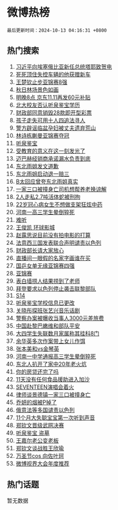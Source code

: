 # 微博热榜

`最后更新时间：2024-10-13 04:16:31 +0800`

## 热门搜索

1. [习近平向埃塞俄比亚新任总统塔耶致贺电](https://m.weibo.cn/search?containerid=100103type%3D1%26t%3D10%26q%3D%23%E4%B9%A0%E8%BF%91%E5%B9%B3%E5%90%91%E5%9F%83%E5%A1%9E%E4%BF%84%E6%AF%94%E4%BA%9A%E6%96%B0%E4%BB%BB%E6%80%BB%E7%BB%9F%E5%A1%94%E8%80%B6%E8%87%B4%E8%B4%BA%E7%94%B5%23&stream_entry_id=51&isnewpage=1&extparam=seat%3D1%26dgr%3D0%26pos%3D0%26cate%3D10103%26c_type%3D51%26filter_type%3Drealtimehot%26stream_entry_id%3D51%26q%3D%2523%25E4%25B9%25A0%25E8%25BF%2591%25E5%25B9%25B3%25E5%2590%2591%25E5%259F%2583%25E5%25A1%259E%25E4%25BF%2584%25E6%25AF%2594%25E4%25BA%259A%25E6%2596%25B0%25E4%25BB%25BB%25E6%2580%25BB%25E7%25BB%259F%25E5%25A1%2594%25E8%2580%25B6%25E8%2587%25B4%25E8%25B4%25BA%25E7%2594%25B5%2523%26display_time%3D1728764190%26pre_seqid%3D17287641904700258406912)
1. [死死顶住失控车辆的他获赠新车](https://m.weibo.cn/search?containerid=100103type%3D1%26t%3D10%26q%3D%23%E6%AD%BB%E6%AD%BB%E9%A1%B6%E4%BD%8F%E5%A4%B1%E6%8E%A7%E8%BD%A6%E8%BE%86%E7%9A%84%E4%BB%96%E8%8E%B7%E8%B5%A0%E6%96%B0%E8%BD%A6%23&stream_entry_id=31&isnewpage=1&extparam=seat%3D1%26realpos%3D1%26lcate%3D5001%26stream_entry_id%3D31%26band_rank%3D1%26dgr%3D0%26pos%3D0%26flag%3D32768%26cate%3D5001%26filter_type%3Drealtimehot%26q%3D%2523%25E6%25AD%25BB%25E6%25AD%25BB%25E9%25A1%25B6%25E4%25BD%258F%25E5%25A4%25B1%25E6%258E%25A7%25E8%25BD%25A6%25E8%25BE%2586%25E7%259A%2584%25E4%25BB%2596%25E8%258E%25B7%25E8%25B5%25A0%25E6%2596%25B0%25E8%25BD%25A6%2523%26c_type%3D31%26display_time%3D1728764190%26pre_seqid%3D17287641904700258406912)
1. [王楚钦止步亚锦赛8强](https://m.weibo.cn/search?containerid=100103type%3D1%26t%3D10%26q%3D%23%E7%8E%8B%E6%A5%9A%E9%92%A6%E6%AD%A2%E6%AD%A5%E4%BA%9A%E9%94%A6%E8%B5%9B8%E5%BC%BA%23&stream_entry_id=31&isnewpage=1&extparam=seat%3D1%26realpos%3D2%26lcate%3D5001%26stream_entry_id%3D31%26band_rank%3D2%26dgr%3D0%26pos%3D1%26flag%3D0%26cate%3D5001%26filter_type%3Drealtimehot%26q%3D%2523%25E7%258E%258B%25E6%25A5%259A%25E9%2592%25A6%25E6%25AD%25A2%25E6%25AD%25A5%25E4%25BA%259A%25E9%2594%25A6%25E8%25B5%259B8%25E5%25BC%25BA%2523%26c_type%3D31%26display_time%3D1728764190%26pre_seqid%3D17287641904700258406912)
1. [秋日林场景色如画](https://m.weibo.cn/search?containerid=100103type%3D1%26t%3D10%26q%3D%23%E7%A7%8B%E6%97%A5%E6%9E%97%E5%9C%BA%E6%99%AF%E8%89%B2%E5%A6%82%E7%94%BB%23&stream_entry_id=31&isnewpage=1&extparam=seat%3D1%26realpos%3D3%26lcate%3D5001%26stream_entry_id%3D31%26band_rank%3D3%26dgr%3D0%26pos%3D2%26flag%3D0%26cate%3D5001%26filter_type%3Drealtimehot%26q%3D%2523%25E7%25A7%258B%25E6%2597%25A5%25E6%259E%2597%25E5%259C%25BA%25E6%2599%25AF%25E8%2589%25B2%25E5%25A6%2582%25E7%2594%25BB%2523%26c_type%3D31%26display_time%3D1728764190%26pre_seqid%3D17287641904700258406912)
1. [明晚8点 京东11.11再发60元补贴](https://m.weibo.cn/search?containerid=100103type%3D1%26t%3D10%26q%3D%23%E6%98%8E%E6%99%9A8%E7%82%B9+%E4%BA%AC%E4%B8%9C11.11%E5%86%8D%E5%8F%9160%E5%85%83%E8%A1%A5%E8%B4%B4%23&stream_entry_id=31&isnewpage=1&extparam=seat%3D1%26cate%3D5001%26is_ad_pos%3D1%26stream_entry_id%3D31%26q%3D%2523%25E6%2598%258E%25E6%2599%259A8%25E7%2582%25B9%2520%25E4%25BA%25AC%25E4%25B8%259C11.11%25E5%2586%258D%25E5%258F%259160%25E5%2585%2583%25E8%25A1%25A5%25E8%25B4%25B4%2523%26dgr%3D0%26pos%3D3%26adid%3D258912%26topic_ad%3D1%26band_rank%3D4%26filter_type%3Drealtimehot%26lcate%3D5001%26c_type%3D31%26display_time%3D1728764190%26pre_seqid%3D17287641904700258406912)
1. [北大校友否认听泉鉴宝学历](https://m.weibo.cn/search?containerid=100103type%3D1%26t%3D10%26q%3D%23%E5%8C%97%E5%A4%A7%E6%A0%A1%E5%8F%8B%E5%90%A6%E8%AE%A4%E5%90%AC%E6%B3%89%E9%89%B4%E5%AE%9D%E5%AD%A6%E5%8E%86%23&stream_entry_id=31&isnewpage=1&extparam=seat%3D1%26realpos%3D4%26lcate%3D5001%26stream_entry_id%3D31%26band_rank%3D4%26dgr%3D0%26pos%3D4%26flag%3D2%26cate%3D5001%26filter_type%3Drealtimehot%26q%3D%2523%25E5%258C%2597%25E5%25A4%25A7%25E6%25A0%25A1%25E5%258F%258B%25E5%2590%25A6%25E8%25AE%25A4%25E5%2590%25AC%25E6%25B3%2589%25E9%2589%25B4%25E5%25AE%259D%25E5%25AD%25A6%25E5%258E%2586%2523%26c_type%3D31%26display_time%3D1728764190%26pre_seqid%3D17287641904700258406912)
1. [财政部同意销毁28款即开型彩票](https://m.weibo.cn/search?containerid=100103type%3D1%26t%3D10%26q%3D%23%E8%B4%A2%E6%94%BF%E9%83%A8%E5%90%8C%E6%84%8F%E9%94%80%E6%AF%8128%E6%AC%BE%E5%8D%B3%E5%BC%80%E5%9E%8B%E5%BD%A9%E7%A5%A8%23&stream_entry_id=31&isnewpage=1&extparam=seat%3D1%26realpos%3D5%26lcate%3D5001%26stream_entry_id%3D31%26band_rank%3D5%26dgr%3D0%26pos%3D5%26flag%3D0%26cate%3D5001%26filter_type%3Drealtimehot%26q%3D%2523%25E8%25B4%25A2%25E6%2594%25BF%25E9%2583%25A8%25E5%2590%258C%25E6%2584%258F%25E9%2594%2580%25E6%25AF%258128%25E6%25AC%25BE%25E5%258D%25B3%25E5%25BC%2580%25E5%259E%258B%25E5%25BD%25A9%25E7%25A5%25A8%2523%26c_type%3D31%26display_time%3D1728764190%26pre_seqid%3D17287641904700258406912)
1. [孩子走失可用十人四追法寻人](https://m.weibo.cn/search?containerid=100103type%3D1%26t%3D10%26q%3D%23%E5%AD%A9%E5%AD%90%E8%B5%B0%E5%A4%B1%E5%8F%AF%E7%94%A8%E5%8D%81%E4%BA%BA%E5%9B%9B%E8%BF%BD%E6%B3%95%E5%AF%BB%E4%BA%BA%23&stream_entry_id=31&isnewpage=1&extparam=seat%3D1%26realpos%3D6%26lcate%3D5001%26stream_entry_id%3D31%26band_rank%3D6%26dgr%3D0%26pos%3D6%26flag%3D0%26cate%3D5001%26filter_type%3Drealtimehot%26q%3D%2523%25E5%25AD%25A9%25E5%25AD%2590%25E8%25B5%25B0%25E5%25A4%25B1%25E5%258F%25AF%25E7%2594%25A8%25E5%258D%2581%25E4%25BA%25BA%25E5%259B%259B%25E8%25BF%25BD%25E6%25B3%2595%25E5%25AF%25BB%25E4%25BA%25BA%2523%26c_type%3D31%26display_time%3D1728764190%26pre_seqid%3D17287641904700258406912)
1. [警方辟谣临盆孕妇被丈夫遗弃荒山](https://m.weibo.cn/search?containerid=100103type%3D1%26t%3D10%26q%3D%23%E8%AD%A6%E6%96%B9%E8%BE%9F%E8%B0%A3%E4%B8%B4%E7%9B%86%E5%AD%95%E5%A6%87%E8%A2%AB%E4%B8%88%E5%A4%AB%E9%81%97%E5%BC%83%E8%8D%92%E5%B1%B1%23&stream_entry_id=31&isnewpage=1&extparam=seat%3D1%26lcate%3D5001%26stream_entry_id%3D31%26band_rank%3D7%26dgr%3D0%26pos%3D7%26is_ad_pos%3D1%26cate%3D5001%26adid%3D258891%26filter_type%3Drealtimehot%26q%3D%2523%25E8%25AD%25A6%25E6%2596%25B9%25E8%25BE%259F%25E8%25B0%25A3%25E4%25B8%25B4%25E7%259B%2586%25E5%25AD%2595%25E5%25A6%2587%25E8%25A2%25AB%25E4%25B8%2588%25E5%25A4%25AB%25E9%2581%2597%25E5%25BC%2583%25E8%258D%2592%25E5%25B1%25B1%2523%26c_type%3D31%26display_time%3D1728764190%26pre_seqid%3D17287641904700258406912)
1. [林诗栋蒯曼亚锦赛夺冠](https://m.weibo.cn/search?containerid=100103type%3D1%26t%3D10%26q%3D%23%E6%9E%97%E8%AF%97%E6%A0%8B%E8%92%AF%E6%9B%BC%E4%BA%9A%E9%94%A6%E8%B5%9B%E5%A4%BA%E5%86%A0%23&stream_entry_id=31&isnewpage=1&extparam=seat%3D1%26realpos%3D7%26lcate%3D5001%26stream_entry_id%3D31%26band_rank%3D7%26dgr%3D0%26pos%3D8%26flag%3D0%26cate%3D5001%26filter_type%3Drealtimehot%26q%3D%2523%25E6%259E%2597%25E8%25AF%2597%25E6%25A0%258B%25E8%2592%25AF%25E6%259B%25BC%25E4%25BA%259A%25E9%2594%25A6%25E8%25B5%259B%25E5%25A4%25BA%25E5%2586%25A0%2523%26c_type%3D31%26display_time%3D1728764190%26pre_seqid%3D17287641904700258406912)
1. [听泉鉴宝](https://m.weibo.cn/search?containerid=100103type%3D1%26t%3D10%26q%3D%E5%90%AC%E6%B3%89%E9%89%B4%E5%AE%9D&stream_entry_id=31&isnewpage=1&extparam=seat%3D1%26realpos%3D8%26lcate%3D5001%26stream_entry_id%3D31%26band_rank%3D8%26dgr%3D0%26pos%3D9%26flag%3D0%26cate%3D5001%26filter_type%3Drealtimehot%26q%3D%25E5%2590%25AC%25E6%25B3%2589%25E9%2589%25B4%25E5%25AE%259D%26c_type%3D31%26display_time%3D1728764190%26pre_seqid%3D17287641904700258406912)
1. [受教育的意义在这一刻发光了](https://m.weibo.cn/search?containerid=100103type%3D1%26t%3D10%26q%3D%23%E5%8F%97%E6%95%99%E8%82%B2%E7%9A%84%E6%84%8F%E4%B9%89%E5%9C%A8%E8%BF%99%E4%B8%80%E5%88%BB%E5%8F%91%E5%85%89%E4%BA%86%23&stream_entry_id=31&isnewpage=1&extparam=seat%3D1%26realpos%3D9%26lcate%3D5001%26stream_entry_id%3D31%26band_rank%3D9%26dgr%3D0%26pos%3D10%26flag%3D0%26cate%3D5001%26filter_type%3Drealtimehot%26q%3D%2523%25E5%258F%2597%25E6%2595%2599%25E8%2582%25B2%25E7%259A%2584%25E6%2584%258F%25E4%25B9%2589%25E5%259C%25A8%25E8%25BF%2599%25E4%25B8%2580%25E5%2588%25BB%25E5%258F%2591%25E5%2585%2589%25E4%25BA%2586%2523%26c_type%3D31%26display_time%3D1728764190%26pre_seqid%3D17287641904700258406912)
1. [迈巴赫经销商承诺漏水负责到底](https://m.weibo.cn/search?containerid=100103type%3D1%26t%3D10%26q%3D%23%E8%BF%88%E5%B7%B4%E8%B5%AB%E7%BB%8F%E9%94%80%E5%95%86%E6%89%BF%E8%AF%BA%E6%BC%8F%E6%B0%B4%E8%B4%9F%E8%B4%A3%E5%88%B0%E5%BA%95%23&stream_entry_id=31&isnewpage=1&extparam=seat%3D1%26realpos%3D10%26lcate%3D5001%26stream_entry_id%3D31%26band_rank%3D10%26dgr%3D0%26pos%3D11%26flag%3D1%26cate%3D5001%26filter_type%3Drealtimehot%26q%3D%2523%25E8%25BF%2588%25E5%25B7%25B4%25E8%25B5%25AB%25E7%25BB%258F%25E9%2594%2580%25E5%2595%2586%25E6%2589%25BF%25E8%25AF%25BA%25E6%25BC%258F%25E6%25B0%25B4%25E8%25B4%259F%25E8%25B4%25A3%25E5%2588%25B0%25E5%25BA%2595%2523%26c_type%3D31%26display_time%3D1728764190%26pre_seqid%3D17287641904700258406912)
1. [东北雨姐发文道歉](https://m.weibo.cn/search?containerid=100103type%3D1%26t%3D10%26q%3D%23%E4%B8%9C%E5%8C%97%E9%9B%A8%E5%A7%90%E5%8F%91%E6%96%87%E9%81%93%E6%AD%89%23&stream_entry_id=31&isnewpage=1&extparam=seat%3D1%26realpos%3D11%26lcate%3D5001%26stream_entry_id%3D31%26band_rank%3D11%26dgr%3D0%26pos%3D12%26flag%3D2%26cate%3D5001%26filter_type%3Drealtimehot%26q%3D%2523%25E4%25B8%259C%25E5%258C%2597%25E9%259B%25A8%25E5%25A7%2590%25E5%258F%2591%25E6%2596%2587%25E9%2581%2593%25E6%25AD%2589%2523%26c_type%3D31%26display_time%3D1728764190%26pre_seqid%3D17287641904700258406912)
1. [东北雨姐启动退一赔三](https://m.weibo.cn/search?containerid=100103type%3D1%26t%3D10%26q%3D%23%E4%B8%9C%E5%8C%97%E9%9B%A8%E5%A7%90%E5%90%AF%E5%8A%A8%E9%80%80%E4%B8%80%E8%B5%94%E4%B8%89%23&stream_entry_id=31&isnewpage=1&extparam=seat%3D1%26realpos%3D12%26lcate%3D5001%26stream_entry_id%3D31%26band_rank%3D12%26dgr%3D0%26pos%3D13%26flag%3D2%26cate%3D5001%26filter_type%3Drealtimehot%26q%3D%2523%25E4%25B8%259C%25E5%258C%2597%25E9%259B%25A8%25E5%25A7%2590%25E5%2590%25AF%25E5%258A%25A8%25E9%2580%2580%25E4%25B8%2580%25E8%25B5%2594%25E4%25B8%2589%2523%26c_type%3D31%26display_time%3D1728764190%26pre_seqid%3D17287641904700258406912)
1. [B太回应曾夸东北雨姐真实](https://m.weibo.cn/search?containerid=100103type%3D1%26t%3D10%26q%3D%23B%E5%A4%AA%E5%9B%9E%E5%BA%94%E6%9B%BE%E5%A4%B8%E4%B8%9C%E5%8C%97%E9%9B%A8%E5%A7%90%E7%9C%9F%E5%AE%9E%23&stream_entry_id=31&isnewpage=1&extparam=seat%3D1%26realpos%3D13%26lcate%3D5001%26stream_entry_id%3D31%26band_rank%3D13%26dgr%3D0%26pos%3D14%26flag%3D2%26cate%3D5001%26filter_type%3Drealtimehot%26q%3D%2523B%25E5%25A4%25AA%25E5%259B%259E%25E5%25BA%2594%25E6%259B%25BE%25E5%25A4%25B8%25E4%25B8%259C%25E5%258C%2597%25E9%259B%25A8%25E5%25A7%2590%25E7%259C%259F%25E5%25AE%259E%2523%26c_type%3D31%26display_time%3D1728764190%26pre_seqid%3D17287641904700258406912)
1. [一家三口被撞身亡司机想帮养老换谅解](https://m.weibo.cn/search?containerid=100103type%3D1%26t%3D10%26q%3D%23%E4%B8%80%E5%AE%B6%E4%B8%89%E5%8F%A3%E8%A2%AB%E6%92%9E%E8%BA%AB%E4%BA%A1%E5%8F%B8%E6%9C%BA%E6%83%B3%E5%B8%AE%E5%85%BB%E8%80%81%E6%8D%A2%E8%B0%85%E8%A7%A3%23&stream_entry_id=31&isnewpage=1&extparam=seat%3D1%26realpos%3D14%26lcate%3D5001%26stream_entry_id%3D31%26band_rank%3D14%26dgr%3D0%26pos%3D15%26flag%3D2%26cate%3D5001%26filter_type%3Drealtimehot%26q%3D%2523%25E4%25B8%2580%25E5%25AE%25B6%25E4%25B8%2589%25E5%258F%25A3%25E8%25A2%25AB%25E6%2592%259E%25E8%25BA%25AB%25E4%25BA%25A1%25E5%258F%25B8%25E6%259C%25BA%25E6%2583%25B3%25E5%25B8%25AE%25E5%2585%25BB%25E8%2580%2581%25E6%258D%25A2%25E8%25B0%2585%25E8%25A7%25A3%2523%26c_type%3D31%26display_time%3D1728764190%26pre_seqid%3D17287641904700258406912)
1. [2人走私2.7吨活体蛇被刑拘](https://m.weibo.cn/search?containerid=100103type%3D1%26t%3D10%26q%3D%232%E4%BA%BA%E8%B5%B0%E7%A7%812.7%E5%90%A8%E6%B4%BB%E4%BD%93%E8%9B%87%E8%A2%AB%E5%88%91%E6%8B%98%23&stream_entry_id=31&isnewpage=1&extparam=seat%3D1%26realpos%3D15%26lcate%3D5001%26stream_entry_id%3D31%26band_rank%3D15%26dgr%3D0%26pos%3D16%26flag%3D2%26cate%3D5001%26filter_type%3Drealtimehot%26q%3D%25232%25E4%25BA%25BA%25E8%25B5%25B0%25E7%25A7%25812.7%25E5%2590%25A8%25E6%25B4%25BB%25E4%25BD%2593%25E8%259B%2587%25E8%25A2%25AB%25E5%2588%2591%25E6%258B%2598%2523%26c_type%3D31%26display_time%3D1728764190%26pre_seqid%3D17287641904700258406912)
1. [22岁冠心病女生不想做支架狂炫中药](https://m.weibo.cn/search?containerid=100103type%3D1%26t%3D10%26q%3D%2322%E5%B2%81%E5%86%A0%E5%BF%83%E7%97%85%E5%A5%B3%E7%94%9F%E4%B8%8D%E6%83%B3%E5%81%9A%E6%94%AF%E6%9E%B6%E7%8B%82%E7%82%AB%E4%B8%AD%E8%8D%AF%23&stream_entry_id=31&isnewpage=1&extparam=seat%3D1%26realpos%3D16%26lcate%3D5001%26stream_entry_id%3D31%26band_rank%3D16%26dgr%3D0%26pos%3D17%26flag%3D2%26cate%3D5001%26filter_type%3Drealtimehot%26q%3D%252322%25E5%25B2%2581%25E5%2586%25A0%25E5%25BF%2583%25E7%2597%2585%25E5%25A5%25B3%25E7%2594%259F%25E4%25B8%258D%25E6%2583%25B3%25E5%2581%259A%25E6%2594%25AF%25E6%259E%25B6%25E7%258B%2582%25E7%2582%25AB%25E4%25B8%25AD%25E8%258D%25AF%2523%26c_type%3D31%26display_time%3D1728764190%26pre_seqid%3D17287641904700258406912)
1. [河南一高三学生晕倒猝死](https://m.weibo.cn/search?containerid=100103type%3D1%26t%3D10%26q%3D%23%E6%B2%B3%E5%8D%97%E4%B8%80%E9%AB%98%E4%B8%89%E5%AD%A6%E7%94%9F%E6%99%95%E5%80%92%E7%8C%9D%E6%AD%BB%23&stream_entry_id=31&isnewpage=1&extparam=seat%3D1%26realpos%3D17%26lcate%3D5001%26stream_entry_id%3D31%26band_rank%3D17%26dgr%3D0%26pos%3D18%26flag%3D0%26cate%3D5001%26filter_type%3Drealtimehot%26q%3D%2523%25E6%25B2%25B3%25E5%258D%2597%25E4%25B8%2580%25E9%25AB%2598%25E4%25B8%2589%25E5%25AD%25A6%25E7%2594%259F%25E6%2599%2595%25E5%2580%2592%25E7%258C%259D%25E6%25AD%25BB%2523%26c_type%3D31%26display_time%3D1728764190%26pre_seqid%3D17287641904700258406912)
1. [难听](https://m.weibo.cn/search?containerid=100103type%3D1%26t%3D10%26q%3D%E9%9A%BE%E5%90%AC&stream_entry_id=31&isnewpage=1&extparam=seat%3D1%26realpos%3D18%26lcate%3D5001%26stream_entry_id%3D31%26band_rank%3D18%26dgr%3D0%26pos%3D19%26flag%3D2%26cate%3D5001%26filter_type%3Drealtimehot%26q%3D%25E9%259A%25BE%25E5%2590%25AC%26c_type%3D31%26display_time%3D1728764190%26pre_seqid%3D17287641904700258406912)
1. [王俊凯 环球影城](https://m.weibo.cn/search?containerid=100103type%3D1%26t%3D10%26q%3D%E7%8E%8B%E4%BF%8A%E5%87%AF+%E7%8E%AF%E7%90%83%E5%BD%B1%E5%9F%8E&stream_entry_id=31&isnewpage=1&extparam=seat%3D1%26realpos%3D19%26lcate%3D5001%26stream_entry_id%3D31%26band_rank%3D19%26dgr%3D0%26pos%3D20%26flag%3D0%26cate%3D5001%26filter_type%3Drealtimehot%26q%3D%25E7%258E%258B%25E4%25BF%258A%25E5%2587%25AF%2520%25E7%258E%25AF%25E7%2590%2583%25E5%25BD%25B1%25E5%259F%258E%26c_type%3D31%26display_time%3D1728764190%26pre_seqid%3D17287641904700258406912)
1. [赵露思说目前没有拍电影的打算](https://m.weibo.cn/search?containerid=100103type%3D1%26t%3D10%26q%3D%23%E8%B5%B5%E9%9C%B2%E6%80%9D%E8%AF%B4%E7%9B%AE%E5%89%8D%E6%B2%A1%E6%9C%89%E6%8B%8D%E7%94%B5%E5%BD%B1%E7%9A%84%E6%89%93%E7%AE%97%23&stream_entry_id=31&isnewpage=1&extparam=seat%3D1%26realpos%3D20%26lcate%3D5001%26stream_entry_id%3D31%26band_rank%3D20%26dgr%3D0%26pos%3D21%26flag%3D0%26cate%3D5001%26filter_type%3Drealtimehot%26q%3D%2523%25E8%25B5%25B5%25E9%259C%25B2%25E6%2580%259D%25E8%25AF%25B4%25E7%259B%25AE%25E5%2589%258D%25E6%25B2%25A1%25E6%259C%2589%25E6%258B%258D%25E7%2594%25B5%25E5%25BD%25B1%25E7%259A%2584%25E6%2589%2593%25E7%25AE%2597%2523%26c_type%3D31%26display_time%3D1728764190%26pre_seqid%3D17287641904700258406912)
1. [法意西三国发表联合声明谴责以色列](https://m.weibo.cn/search?containerid=100103type%3D1%26t%3D10%26q%3D%23%E6%B3%95%E6%84%8F%E8%A5%BF%E4%B8%89%E5%9B%BD%E5%8F%91%E8%A1%A8%E8%81%94%E5%90%88%E5%A3%B0%E6%98%8E%E8%B0%B4%E8%B4%A3%E4%BB%A5%E8%89%B2%E5%88%97%23&stream_entry_id=31&isnewpage=1&extparam=seat%3D1%26realpos%3D21%26lcate%3D5001%26stream_entry_id%3D31%26band_rank%3D21%26dgr%3D0%26pos%3D22%26flag%3D0%26cate%3D5001%26filter_type%3Drealtimehot%26q%3D%2523%25E6%25B3%2595%25E6%2584%258F%25E8%25A5%25BF%25E4%25B8%2589%25E5%259B%25BD%25E5%258F%2591%25E8%25A1%25A8%25E8%2581%2594%25E5%2590%2588%25E5%25A3%25B0%25E6%2598%258E%25E8%25B0%25B4%25E8%25B4%25A3%25E4%25BB%25A5%25E8%2589%25B2%25E5%2588%2597%2523%26c_type%3D31%26display_time%3D1728764190%26pre_seqid%3D17287641904700258406912)
1. [财政部长请大家放心](https://m.weibo.cn/search?containerid=100103type%3D1%26t%3D10%26q%3D%23%E8%B4%A2%E6%94%BF%E9%83%A8%E9%95%BF%E8%AF%B7%E5%A4%A7%E5%AE%B6%E6%94%BE%E5%BF%83%23&stream_entry_id=31&isnewpage=1&extparam=seat%3D1%26realpos%3D22%26lcate%3D5001%26stream_entry_id%3D31%26band_rank%3D22%26dgr%3D0%26pos%3D23%26flag%3D0%26cate%3D5001%26filter_type%3Drealtimehot%26q%3D%2523%25E8%25B4%25A2%25E6%2594%25BF%25E9%2583%25A8%25E9%2595%25BF%25E8%25AF%25B7%25E5%25A4%25A7%25E5%25AE%25B6%25E6%2594%25BE%25E5%25BF%2583%2523%26c_type%3D31%26display_time%3D1728764190%26pre_seqid%3D17287641904700258406912)
1. [直播间一眼假的名家字画谁在买](https://m.weibo.cn/search?containerid=100103type%3D1%26t%3D10%26q%3D%23%E7%9B%B4%E6%92%AD%E9%97%B4%E4%B8%80%E7%9C%BC%E5%81%87%E7%9A%84%E5%90%8D%E5%AE%B6%E5%AD%97%E7%94%BB%E8%B0%81%E5%9C%A8%E4%B9%B0%23&stream_entry_id=31&isnewpage=1&extparam=seat%3D1%26realpos%3D23%26lcate%3D5001%26stream_entry_id%3D31%26band_rank%3D23%26dgr%3D0%26pos%3D24%26flag%3D1%26cate%3D5001%26filter_type%3Drealtimehot%26q%3D%2523%25E7%259B%25B4%25E6%2592%25AD%25E9%2597%25B4%25E4%25B8%2580%25E7%259C%25BC%25E5%2581%2587%25E7%259A%2584%25E5%2590%258D%25E5%25AE%25B6%25E5%25AD%2597%25E7%2594%25BB%25E8%25B0%2581%25E5%259C%25A8%25E4%25B9%25B0%2523%26c_type%3D31%26display_time%3D1728764190%26pre_seqid%3D17287641904700258406912)
1. [国乒女单无缘亚锦赛四强](https://m.weibo.cn/search?containerid=100103type%3D1%26t%3D10%26q%3D%23%E5%9B%BD%E4%B9%92%E5%A5%B3%E5%8D%95%E6%97%A0%E7%BC%98%E4%BA%9A%E9%94%A6%E8%B5%9B%E5%9B%9B%E5%BC%BA%23&stream_entry_id=31&isnewpage=1&extparam=seat%3D1%26realpos%3D24%26lcate%3D5001%26stream_entry_id%3D31%26band_rank%3D24%26dgr%3D0%26pos%3D25%26flag%3D0%26cate%3D5001%26filter_type%3Drealtimehot%26q%3D%2523%25E5%259B%25BD%25E4%25B9%2592%25E5%25A5%25B3%25E5%258D%2595%25E6%2597%25A0%25E7%25BC%2598%25E4%25BA%259A%25E9%2594%25A6%25E8%25B5%259B%25E5%259B%259B%25E5%25BC%25BA%2523%26c_type%3D31%26display_time%3D1728764190%26pre_seqid%3D17287641904700258406912)
1. [亚锦赛](https://m.weibo.cn/search?containerid=100103type%3D1%26t%3D10%26q%3D%E4%BA%9A%E9%94%A6%E8%B5%9B&stream_entry_id=31&isnewpage=1&extparam=seat%3D1%26realpos%3D25%26lcate%3D5001%26stream_entry_id%3D31%26band_rank%3D25%26dgr%3D0%26pos%3D26%26flag%3D0%26cate%3D5001%26filter_type%3Drealtimehot%26q%3D%25E4%25BA%259A%25E9%2594%25A6%25E8%25B5%259B%26c_type%3D31%26display_time%3D1728764190%26pre_seqid%3D17287641904700258406912)
1. [表白墙捞人结果捞到了老师](https://m.weibo.cn/search?containerid=100103type%3D1%26t%3D10%26q%3D%23%E8%A1%A8%E7%99%BD%E5%A2%99%E6%8D%9E%E4%BA%BA%E7%BB%93%E6%9E%9C%E6%8D%9E%E5%88%B0%E4%BA%86%E8%80%81%E5%B8%88%23&stream_entry_id=31&isnewpage=1&extparam=seat%3D1%26realpos%3D26%26lcate%3D5001%26stream_entry_id%3D31%26band_rank%3D26%26dgr%3D0%26pos%3D27%26flag%3D0%26cate%3D5001%26filter_type%3Drealtimehot%26q%3D%2523%25E8%25A1%25A8%25E7%2599%25BD%25E5%25A2%2599%25E6%258D%259E%25E4%25BA%25BA%25E7%25BB%2593%25E6%259E%259C%25E6%258D%259E%25E5%2588%25B0%25E4%25BA%2586%25E8%2580%2581%25E5%25B8%2588%2523%26c_type%3D31%26display_time%3D1728764190%26pre_seqid%3D17287641904700258406912)
1. [拜登要求以色列停止袭击联黎部队](https://m.weibo.cn/search?containerid=100103type%3D1%26t%3D10%26q%3D%23%E6%8B%9C%E7%99%BB%E8%A6%81%E6%B1%82%E4%BB%A5%E8%89%B2%E5%88%97%E5%81%9C%E6%AD%A2%E8%A2%AD%E5%87%BB%E8%81%94%E9%BB%8E%E9%83%A8%E9%98%9F%23&stream_entry_id=31&isnewpage=1&extparam=seat%3D1%26realpos%3D27%26lcate%3D5001%26stream_entry_id%3D31%26band_rank%3D27%26dgr%3D0%26pos%3D28%26flag%3D0%26cate%3D5001%26filter_type%3Drealtimehot%26q%3D%2523%25E6%258B%259C%25E7%2599%25BB%25E8%25A6%2581%25E6%25B1%2582%25E4%25BB%25A5%25E8%2589%25B2%25E5%2588%2597%25E5%2581%259C%25E6%25AD%25A2%25E8%25A2%25AD%25E5%2587%25BB%25E8%2581%2594%25E9%25BB%258E%25E9%2583%25A8%25E9%2598%259F%2523%26c_type%3D31%26display_time%3D1728764190%26pre_seqid%3D17287641904700258406912)
1. [S14](https://m.weibo.cn/search?containerid=100103type%3D1%26t%3D10%26q%3DS14&stream_entry_id=31&isnewpage=1&extparam=seat%3D1%26realpos%3D28%26lcate%3D5001%26stream_entry_id%3D31%26band_rank%3D28%26dgr%3D0%26pos%3D29%26flag%3D0%26cate%3D5001%26filter_type%3Drealtimehot%26q%3DS14%26c_type%3D31%26display_time%3D1728764190%26pre_seqid%3D17287641904700258406912)
1. [听泉鉴宝学校信息已更改](https://m.weibo.cn/search?containerid=100103type%3D1%26t%3D10%26q%3D%23%E5%90%AC%E6%B3%89%E9%89%B4%E5%AE%9D%E5%AD%A6%E6%A0%A1%E4%BF%A1%E6%81%AF%E5%B7%B2%E6%9B%B4%E6%94%B9%23&stream_entry_id=31&isnewpage=1&extparam=seat%3D1%26realpos%3D29%26lcate%3D5001%26stream_entry_id%3D31%26band_rank%3D29%26dgr%3D0%26pos%3D30%26flag%3D0%26cate%3D5001%26filter_type%3Drealtimehot%26q%3D%2523%25E5%2590%25AC%25E6%25B3%2589%25E9%2589%25B4%25E5%25AE%259D%25E5%25AD%25A6%25E6%25A0%25A1%25E4%25BF%25A1%25E6%2581%25AF%25E5%25B7%25B2%25E6%259B%25B4%25E6%2594%25B9%2523%26c_type%3D31%26display_time%3D1728764190%26pre_seqid%3D17287641904700258406912)
1. [关晓彤探班张艺兴音乐话剧](https://m.weibo.cn/search?containerid=100103type%3D1%26t%3D10%26q%3D%23%E5%85%B3%E6%99%93%E5%BD%A4%E6%8E%A2%E7%8F%AD%E5%BC%A0%E8%89%BA%E5%85%B4%E9%9F%B3%E4%B9%90%E8%AF%9D%E5%89%A7%23&stream_entry_id=31&isnewpage=1&extparam=seat%3D1%26realpos%3D30%26lcate%3D5001%26stream_entry_id%3D31%26band_rank%3D30%26dgr%3D0%26pos%3D31%26flag%3D0%26cate%3D5001%26filter_type%3Drealtimehot%26q%3D%2523%25E5%2585%25B3%25E6%2599%2593%25E5%25BD%25A4%25E6%258E%25A2%25E7%258F%25AD%25E5%25BC%25A0%25E8%2589%25BA%25E5%2585%25B4%25E9%259F%25B3%25E4%25B9%2590%25E8%25AF%259D%25E5%2589%25A7%2523%26c_type%3D31%26display_time%3D1728764190%26pre_seqid%3D17287641904700258406912)
1. [警察办案被曝收当事人3000元差旅费](https://m.weibo.cn/search?containerid=100103type%3D1%26t%3D10%26q%3D%23%E8%AD%A6%E5%AF%9F%E5%8A%9E%E6%A1%88%E8%A2%AB%E6%9B%9D%E6%94%B6%E5%BD%93%E4%BA%8B%E4%BA%BA3000%E5%85%83%E5%B7%AE%E6%97%85%E8%B4%B9%23&stream_entry_id=31&isnewpage=1&extparam=seat%3D1%26realpos%3D31%26lcate%3D5001%26stream_entry_id%3D31%26band_rank%3D31%26dgr%3D0%26pos%3D32%26flag%3D0%26cate%3D5001%26filter_type%3Drealtimehot%26q%3D%2523%25E8%25AD%25A6%25E5%25AF%259F%25E5%258A%259E%25E6%25A1%2588%25E8%25A2%25AB%25E6%259B%259D%25E6%2594%25B6%25E5%25BD%2593%25E4%25BA%258B%25E4%25BA%25BA3000%25E5%2585%2583%25E5%25B7%25AE%25E6%2597%2585%25E8%25B4%25B9%2523%26c_type%3D31%26display_time%3D1728764190%26pre_seqid%3D17287641904700258406912)
1. [中国赴黎巴嫩维和部队平安](https://m.weibo.cn/search?containerid=100103type%3D1%26t%3D10%26q%3D%23%E4%B8%AD%E5%9B%BD%E8%B5%B4%E9%BB%8E%E5%B7%B4%E5%AB%A9%E7%BB%B4%E5%92%8C%E9%83%A8%E9%98%9F%E5%B9%B3%E5%AE%89%23&stream_entry_id=31&isnewpage=1&extparam=seat%3D1%26realpos%3D32%26lcate%3D5001%26stream_entry_id%3D31%26band_rank%3D32%26dgr%3D0%26pos%3D33%26flag%3D0%26cate%3D5001%26filter_type%3Drealtimehot%26q%3D%2523%25E4%25B8%25AD%25E5%259B%25BD%25E8%25B5%25B4%25E9%25BB%258E%25E5%25B7%25B4%25E5%25AB%25A9%25E7%25BB%25B4%25E5%2592%258C%25E9%2583%25A8%25E9%2598%259F%25E5%25B9%25B3%25E5%25AE%2589%2523%26c_type%3D31%26display_time%3D1728764190%26pre_seqid%3D17287641904700258406912)
1. [大四学生失联数月家属称其挂科8门](https://m.weibo.cn/search?containerid=100103type%3D1%26t%3D10%26q%3D%23%E5%A4%A7%E5%9B%9B%E5%AD%A6%E7%94%9F%E5%A4%B1%E8%81%94%E6%95%B0%E6%9C%88%E5%AE%B6%E5%B1%9E%E7%A7%B0%E5%85%B6%E6%8C%82%E7%A7%918%E9%97%A8%23&stream_entry_id=31&isnewpage=1&extparam=seat%3D1%26realpos%3D33%26lcate%3D5001%26stream_entry_id%3D31%26band_rank%3D33%26dgr%3D0%26pos%3D34%26flag%3D0%26cate%3D5001%26filter_type%3Drealtimehot%26q%3D%2523%25E5%25A4%25A7%25E5%259B%259B%25E5%25AD%25A6%25E7%2594%259F%25E5%25A4%25B1%25E8%2581%2594%25E6%2595%25B0%25E6%259C%2588%25E5%25AE%25B6%25E5%25B1%259E%25E7%25A7%25B0%25E5%2585%25B6%25E6%258C%2582%25E7%25A7%25918%25E9%2597%25A8%2523%26c_type%3D31%26display_time%3D1728764190%26pre_seqid%3D17287641904700258406912)
1. [余华英多次作案带上女儿作饵](https://m.weibo.cn/search?containerid=100103type%3D1%26t%3D10%26q%3D%23%E4%BD%99%E5%8D%8E%E8%8B%B1%E5%A4%9A%E6%AC%A1%E4%BD%9C%E6%A1%88%E5%B8%A6%E4%B8%8A%E5%A5%B3%E5%84%BF%E4%BD%9C%E9%A5%B5%23&stream_entry_id=31&isnewpage=1&extparam=seat%3D1%26realpos%3D34%26lcate%3D5001%26stream_entry_id%3D31%26band_rank%3D34%26dgr%3D0%26pos%3D35%26flag%3D1%26cate%3D5001%26filter_type%3Drealtimehot%26q%3D%2523%25E4%25BD%2599%25E5%258D%258E%25E8%258B%25B1%25E5%25A4%259A%25E6%25AC%25A1%25E4%25BD%259C%25E6%25A1%2588%25E5%25B8%25A6%25E4%25B8%258A%25E5%25A5%25B3%25E5%2584%25BF%25E4%25BD%259C%25E9%25A5%25B5%2523%26c_type%3D31%26display_time%3D1728764190%26pre_seqid%3D17287641904700258406912)
1. [张本美和vs金琴英](https://m.weibo.cn/search?containerid=100103type%3D1%26t%3D10%26q%3D%23%E5%BC%A0%E6%9C%AC%E7%BE%8E%E5%92%8Cvs%E9%87%91%E7%90%B4%E8%8B%B1%23&stream_entry_id=31&isnewpage=1&extparam=seat%3D1%26realpos%3D35%26lcate%3D5001%26stream_entry_id%3D31%26band_rank%3D35%26dgr%3D0%26pos%3D36%26flag%3D0%26cate%3D5001%26filter_type%3Drealtimehot%26q%3D%2523%25E5%25BC%25A0%25E6%259C%25AC%25E7%25BE%258E%25E5%2592%258Cvs%25E9%2587%2591%25E7%2590%25B4%25E8%258B%25B1%2523%26c_type%3D31%26display_time%3D1728764190%26pre_seqid%3D17287641904700258406912)
1. [河南一中学通报高三学生晕倒猝死](https://m.weibo.cn/search?containerid=100103type%3D1%26t%3D10%26q%3D%23%E6%B2%B3%E5%8D%97%E4%B8%80%E4%B8%AD%E5%AD%A6%E9%80%9A%E6%8A%A5%E9%AB%98%E4%B8%89%E5%AD%A6%E7%94%9F%E6%99%95%E5%80%92%E7%8C%9D%E6%AD%BB%23&stream_entry_id=31&isnewpage=1&extparam=seat%3D1%26realpos%3D36%26lcate%3D5001%26stream_entry_id%3D31%26band_rank%3D36%26dgr%3D0%26pos%3D37%26flag%3D0%26cate%3D5001%26filter_type%3Drealtimehot%26q%3D%2523%25E6%25B2%25B3%25E5%258D%2597%25E4%25B8%2580%25E4%25B8%25AD%25E5%25AD%25A6%25E9%2580%259A%25E6%258A%25A5%25E9%25AB%2598%25E4%25B8%2589%25E5%25AD%25A6%25E7%2594%259F%25E6%2599%2595%25E5%2580%2592%25E7%258C%259D%25E6%25AD%25BB%2523%26c_type%3D31%26display_time%3D1728764190%26pre_seqid%3D17287641904700258406912)
1. [东北人扒开了家中20年老火炕](https://m.weibo.cn/search?containerid=100103type%3D1%26t%3D10%26q%3D%23%E4%B8%9C%E5%8C%97%E4%BA%BA%E6%89%92%E5%BC%80%E4%BA%86%E5%AE%B6%E4%B8%AD20%E5%B9%B4%E8%80%81%E7%81%AB%E7%82%95%23&stream_entry_id=31&isnewpage=1&extparam=seat%3D1%26realpos%3D37%26lcate%3D5001%26stream_entry_id%3D31%26band_rank%3D37%26dgr%3D0%26pos%3D38%26flag%3D1%26cate%3D5001%26filter_type%3Drealtimehot%26q%3D%2523%25E4%25B8%259C%25E5%258C%2597%25E4%25BA%25BA%25E6%2589%2592%25E5%25BC%2580%25E4%25BA%2586%25E5%25AE%25B6%25E4%25B8%25AD20%25E5%25B9%25B4%25E8%2580%2581%25E7%2581%25AB%25E7%2582%2595%2523%26c_type%3D31%26display_time%3D1728764190%26pre_seqid%3D17287641904700258406912)
1. [你的房贷还完了吗](https://m.weibo.cn/search?containerid=100103type%3D1%26t%3D10%26q%3D%23%E4%BD%A0%E7%9A%84%E6%88%BF%E8%B4%B7%E8%BF%98%E5%AE%8C%E4%BA%86%E5%90%97%23&stream_entry_id=31&isnewpage=1&extparam=seat%3D1%26realpos%3D38%26lcate%3D5001%26stream_entry_id%3D31%26band_rank%3D38%26dgr%3D0%26pos%3D39%26flag%3D0%26cate%3D5001%26filter_type%3Drealtimehot%26q%3D%2523%25E4%25BD%25A0%25E7%259A%2584%25E6%2588%25BF%25E8%25B4%25B7%25E8%25BF%2598%25E5%25AE%258C%25E4%25BA%2586%25E5%2590%2597%2523%26c_type%3D31%26display_time%3D1728764190%26pre_seqid%3D17287641904700258406912)
1. [11天没有任何食品援助进入加沙](https://m.weibo.cn/search?containerid=100103type%3D1%26t%3D10%26q%3D%2311%E5%A4%A9%E6%B2%A1%E6%9C%89%E4%BB%BB%E4%BD%95%E9%A3%9F%E5%93%81%E6%8F%B4%E5%8A%A9%E8%BF%9B%E5%85%A5%E5%8A%A0%E6%B2%99%23&stream_entry_id=31&isnewpage=1&extparam=seat%3D1%26realpos%3D39%26lcate%3D5001%26stream_entry_id%3D31%26band_rank%3D39%26dgr%3D0%26pos%3D40%26flag%3D1%26cate%3D5001%26filter_type%3Drealtimehot%26q%3D%252311%25E5%25A4%25A9%25E6%25B2%25A1%25E6%259C%2589%25E4%25BB%25BB%25E4%25BD%2595%25E9%25A3%259F%25E5%2593%2581%25E6%258F%25B4%25E5%258A%25A9%25E8%25BF%259B%25E5%2585%25A5%25E5%258A%25A0%25E6%25B2%2599%2523%26c_type%3D31%26display_time%3D1728764190%26pre_seqid%3D17287641904700258406912)
1. [SEVENTEEN演唱会着火](https://m.weibo.cn/search?containerid=100103type%3D1%26t%3D10%26q%3D%23SEVENTEEN%E6%BC%94%E5%94%B1%E4%BC%9A%E7%9D%80%E7%81%AB%23&stream_entry_id=31&isnewpage=1&extparam=seat%3D1%26realpos%3D40%26lcate%3D5001%26stream_entry_id%3D31%26band_rank%3D40%26dgr%3D0%26pos%3D41%26flag%3D0%26cate%3D5001%26filter_type%3Drealtimehot%26q%3D%2523SEVENTEEN%25E6%25BC%2594%25E5%2594%25B1%25E4%25BC%259A%25E7%259D%2580%25E7%2581%25AB%2523%26c_type%3D31%26display_time%3D1728764190%26pre_seqid%3D17287641904700258406912)
1. [律师谈景德镇一家三口被撞身亡](https://m.weibo.cn/search?containerid=100103type%3D1%26t%3D10%26q%3D%23%E5%BE%8B%E5%B8%88%E8%B0%88%E6%99%AF%E5%BE%B7%E9%95%87%E4%B8%80%E5%AE%B6%E4%B8%89%E5%8F%A3%E8%A2%AB%E6%92%9E%E8%BA%AB%E4%BA%A1%23&stream_entry_id=31&isnewpage=1&extparam=seat%3D1%26realpos%3D41%26lcate%3D5001%26stream_entry_id%3D31%26band_rank%3D41%26dgr%3D0%26pos%3D42%26flag%3D1%26cate%3D5001%26filter_type%3Drealtimehot%26q%3D%2523%25E5%25BE%258B%25E5%25B8%2588%25E8%25B0%2588%25E6%2599%25AF%25E5%25BE%25B7%25E9%2595%2587%25E4%25B8%2580%25E5%25AE%25B6%25E4%25B8%2589%25E5%258F%25A3%25E8%25A2%25AB%25E6%2592%259E%25E8%25BA%25AB%25E4%25BA%25A1%2523%26c_type%3D31%26display_time%3D1728764190%26pre_seqid%3D17287641904700258406912)
1. [乔妍的烟被P掉了](https://m.weibo.cn/search?containerid=100103type%3D1%26t%3D10%26q%3D%23%E4%B9%94%E5%A6%8D%E7%9A%84%E7%83%9F%E8%A2%ABP%E6%8E%89%E4%BA%86%23&stream_entry_id=31&isnewpage=1&extparam=seat%3D1%26realpos%3D42%26lcate%3D5001%26stream_entry_id%3D31%26band_rank%3D42%26dgr%3D0%26pos%3D43%26flag%3D0%26cate%3D5001%26filter_type%3Drealtimehot%26q%3D%2523%25E4%25B9%2594%25E5%25A6%258D%25E7%259A%2584%25E7%2583%259F%25E8%25A2%25ABP%25E6%258E%2589%25E4%25BA%2586%2523%26c_type%3D31%26display_time%3D1728764190%26pre_seqid%3D17287641904700258406912)
1. [俄意法等多国谴责以色列](https://m.weibo.cn/search?containerid=100103type%3D1%26t%3D10%26q%3D%23%E4%BF%84%E6%84%8F%E6%B3%95%E7%AD%89%E5%A4%9A%E5%9B%BD%E8%B0%B4%E8%B4%A3%E4%BB%A5%E8%89%B2%E5%88%97%23&stream_entry_id=31&isnewpage=1&extparam=seat%3D1%26realpos%3D43%26lcate%3D5001%26stream_entry_id%3D31%26band_rank%3D43%26dgr%3D0%26pos%3D44%26flag%3D0%26cate%3D5001%26filter_type%3Drealtimehot%26q%3D%2523%25E4%25BF%2584%25E6%2584%258F%25E6%25B3%2595%25E7%25AD%2589%25E5%25A4%259A%25E5%259B%25BD%25E8%25B0%25B4%25E8%25B4%25A3%25E4%25BB%25A5%25E8%2589%25B2%25E5%2588%2597%2523%26c_type%3D31%26display_time%3D1728764190%26pre_seqid%3D17287641904700258406912)
1. [11个月大失聪宝宝第一次听到声音](https://m.weibo.cn/search?containerid=100103type%3D1%26t%3D10%26q%3D%2311%E4%B8%AA%E6%9C%88%E5%A4%A7%E5%A4%B1%E8%81%AA%E5%AE%9D%E5%AE%9D%E7%AC%AC%E4%B8%80%E6%AC%A1%E5%90%AC%E5%88%B0%E5%A3%B0%E9%9F%B3%23&stream_entry_id=31&isnewpage=1&extparam=seat%3D1%26realpos%3D44%26lcate%3D5001%26stream_entry_id%3D31%26band_rank%3D44%26dgr%3D0%26pos%3D45%26flag%3D0%26cate%3D5001%26filter_type%3Drealtimehot%26q%3D%252311%25E4%25B8%25AA%25E6%259C%2588%25E5%25A4%25A7%25E5%25A4%25B1%25E8%2581%25AA%25E5%25AE%259D%25E5%25AE%259D%25E7%25AC%25AC%25E4%25B8%2580%25E6%25AC%25A1%25E5%2590%25AC%25E5%2588%25B0%25E5%25A3%25B0%25E9%259F%25B3%2523%26c_type%3D31%26display_time%3D1728764190%26pre_seqid%3D17287641904700258406912)
1. [郑钦文晋级武网决赛](https://m.weibo.cn/search?containerid=100103type%3D1%26t%3D10%26q%3D%23%E9%83%91%E9%92%A6%E6%96%87%E6%99%8B%E7%BA%A7%E6%AD%A6%E7%BD%91%E5%86%B3%E8%B5%9B%23&stream_entry_id=31&isnewpage=1&extparam=seat%3D1%26realpos%3D45%26lcate%3D5001%26stream_entry_id%3D31%26band_rank%3D45%26dgr%3D0%26pos%3D46%26flag%3D0%26cate%3D5001%26filter_type%3Drealtimehot%26q%3D%2523%25E9%2583%2591%25E9%2592%25A6%25E6%2596%2587%25E6%2599%258B%25E7%25BA%25A7%25E6%25AD%25A6%25E7%25BD%2591%25E5%2586%25B3%25E8%25B5%259B%2523%26c_type%3D31%26display_time%3D1728764190%26pre_seqid%3D17287641904700258406912)
1. [听泉鉴宝 盗墓](https://m.weibo.cn/search?containerid=100103type%3D1%26t%3D10%26q%3D%E5%90%AC%E6%B3%89%E9%89%B4%E5%AE%9D+%E7%9B%97%E5%A2%93&stream_entry_id=31&isnewpage=1&extparam=seat%3D1%26realpos%3D46%26lcate%3D5001%26stream_entry_id%3D31%26band_rank%3D46%26dgr%3D0%26pos%3D47%26flag%3D0%26cate%3D5001%26filter_type%3Drealtimehot%26q%3D%25E5%2590%25AC%25E6%25B3%2589%25E9%2589%25B4%25E5%25AE%259D%2520%25E7%259B%2597%25E5%25A2%2593%26c_type%3D31%26display_time%3D1728764190%26pre_seqid%3D17287641904700258406912)
1. [王嘉尔老公变老板](https://m.weibo.cn/search?containerid=100103type%3D1%26t%3D10%26q%3D%E7%8E%8B%E5%98%89%E5%B0%94%E8%80%81%E5%85%AC%E5%8F%98%E8%80%81%E6%9D%BF&stream_entry_id=31&isnewpage=1&extparam=seat%3D1%26realpos%3D47%26lcate%3D5001%26stream_entry_id%3D31%26band_rank%3D47%26dgr%3D0%26pos%3D48%26flag%3D0%26cate%3D5001%26filter_type%3Drealtimehot%26q%3D%25E7%258E%258B%25E5%2598%2589%25E5%25B0%2594%25E8%2580%2581%25E5%2585%25AC%25E5%258F%2598%25E8%2580%2581%25E6%259D%25BF%26c_type%3D31%26display_time%3D1728764190%26pre_seqid%3D17287641904700258406912)
1. [郑钦文谈战胜王欣瑜](https://m.weibo.cn/search?containerid=100103type%3D1%26t%3D10%26q%3D%23%E9%83%91%E9%92%A6%E6%96%87%E8%B0%88%E6%88%98%E8%83%9C%E7%8E%8B%E6%AC%A3%E7%91%9C%23&stream_entry_id=31&isnewpage=1&extparam=seat%3D1%26realpos%3D48%26lcate%3D5001%26stream_entry_id%3D31%26band_rank%3D48%26dgr%3D0%26pos%3D49%26flag%3D0%26cate%3D5001%26filter_type%3Drealtimehot%26q%3D%2523%25E9%2583%2591%25E9%2592%25A6%25E6%2596%2587%25E8%25B0%2588%25E6%2588%2598%25E8%2583%259C%25E7%258E%258B%25E6%25AC%25A3%25E7%2591%259C%2523%26c_type%3D31%26display_time%3D1728764190%26pre_seqid%3D17287641904700258406912)
1. [万圣节cos 向佐叶珂](https://m.weibo.cn/search?containerid=100103type%3D1%26t%3D10%26q%3D%E4%B8%87%E5%9C%A3%E8%8A%82cos+%E5%90%91%E4%BD%90%E5%8F%B6%E7%8F%82&stream_entry_id=31&isnewpage=1&extparam=seat%3D1%26realpos%3D49%26lcate%3D5001%26stream_entry_id%3D31%26band_rank%3D49%26dgr%3D0%26pos%3D50%26flag%3D0%26cate%3D5001%26filter_type%3Drealtimehot%26q%3D%25E4%25B8%2587%25E5%259C%25A3%25E8%258A%2582cos%2520%25E5%2590%2591%25E4%25BD%2590%25E5%258F%25B6%25E7%258F%2582%26c_type%3D31%26display_time%3D1728764190%26pre_seqid%3D17287641904700258406912)
1. [微博视界大会年度推荐](https://m.weibo.cn/search?containerid=100103type%3D1%26t%3D10%26q%3D%E5%BE%AE%E5%8D%9A%E8%A7%86%E7%95%8C%E5%A4%A7%E4%BC%9A%E5%B9%B4%E5%BA%A6%E6%8E%A8%E8%8D%90&stream_entry_id=31&isnewpage=1&extparam=seat%3D1%26realpos%3D50%26lcate%3D5001%26stream_entry_id%3D31%26band_rank%3D50%26dgr%3D0%26pos%3D51%26flag%3D0%26cate%3D5001%26filter_type%3Drealtimehot%26q%3D%25E5%25BE%25AE%25E5%258D%259A%25E8%25A7%2586%25E7%2595%258C%25E5%25A4%25A7%25E4%25BC%259A%25E5%25B9%25B4%25E5%25BA%25A6%25E6%258E%25A8%25E8%258D%2590%26c_type%3D31%26display_time%3D1728764190%26pre_seqid%3D17287641904700258406912)

## 热门话题

暂无数据
